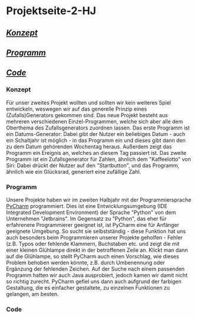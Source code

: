 # Projektseite-2-HJ

## [_Konzept_](#Konzept)
## [_Programm_](#Programm)
## [_Code_](#Code)

### Konzept <a name="Konzept"></a>
Für unser zweites Projekt wollten und sollten wir kein weiteres Spiel entwickeln, weswegen wir auf das generelle Prinzip eines (Zufalls)Generators gekommen sind. Das neue Projekt besteht aus mehreren verschiedenen Einzel-Programmen, welche sich aber alle dem Oberthema des Zufallsgenerators zuordnen lassen.
Das erste Programm ist ein Datums-Generator: Dabei gibt der Nutzer ein beliebiges Datum - auch ein Schaltjahr ist möglich - in das Programm ein und dieses gibt dann den zu dem Datum gehörenden Wochentag heraus. Außerdem zeigt das Programm ein Ereignis an, welches an diesem Tag passiert ist.
Das zweite Programm ist ein Zufallsgenerator für Zahlen, ähnlich dem "Kaffeelotto" von Siri: Dabei drückt der Nutzer auf den "Startbutton", und das Programm, ähnlich wie ein Glücksrad, generiert eine zufällige Zahl.

### Programm <a name="Programmm"></a>
Unsere Projekte haben wir im zweiten Halbjahr mit der Programmiersprache [PyCharm](https://www.jetbrains.com/pycharm/promo/?msclkid=cf1f147d283316267af377c347d0267c&utm_source=bing&utm_medium=cpc&utm_campaign=EMEA_en_DE_PyCharm_Branded&utm_term=pycharm&utm_content=pycharm) programmiert. Dies ist eine Entwicklungsumgebung (IDE Integrated Development Environment) der Sprache "Python" von dem Unternehmen "Jetbrains". Im Gegensatz zu "Python", das eher für erfahrenere Programmierer geeignet ist, ist PyCharm eine für Anfänger geeignete Umgebung. So sucht sie selbstständig - diese Funktion hat uns auch besonders beim Programmieren unserer Projekte geholfen - Fehler (z.B. Typos oder fehlende Klammern, Buchstaben etc. und zeigt die mit einer kleinen Glühlampe direkt in der betroffenen Zeile an. Klickt man dann auf die Glühlampe, so stellt PyCharm auch einen Vorschlag, wie dieses Problem behoben werden könnte, z.B. durch Umbenennung oder Ergänzung der fehlenden Zeichen. Auf der Suche nach einem passenden Programm hatten wir auch Java ausprobiert, jedoch kamen wir damit nicht so richtig zurecht. PyCharm gefiel uns dann auch aufgrund der farbigen Gestaltung, die es einfacher gestaltete, zu einzelnen Funktionen zu gelangen, am besten.

### Code <a name="Code"></a>


